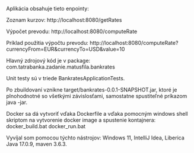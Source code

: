 Aplikácia obsahuje tieto enpointy:

Zoznam kurzov:
http://localhost:8080/getRates

Výpočet prevodu:
http://localhost:8080/computeRate

Príklad použitia výpočtu prevodu:
http://localhost:8080/computeRate?currencyFrom=EUR&currencyTo=USD&value=10

Hlavný zdrojový kód je v package:
com.tatrabanka.zadanie.matusfila.bankrates

Unit testy sú v triede BankratesApplicationTests.

Po zbuildovaní vznikne target/bankrates-0.0.1-SNAPSHOT.jar, ktoré je plnohodnotné so všetkými závislosťami, samostatne spustiteľné príkazom java -jar.

Docker sa dá vytvoriť vďaka Dockerfile a vďaka pomocným windows shell skriptom na vytvorenie docker image a spustenie kontajnera:
docker_build.bat
docker_run.bat

Vyvíjal som pomocou týchto nástrojov:
Windows 11, IntelliJ Idea, Liberica Java 17.0.9, maven 3.6.3.

